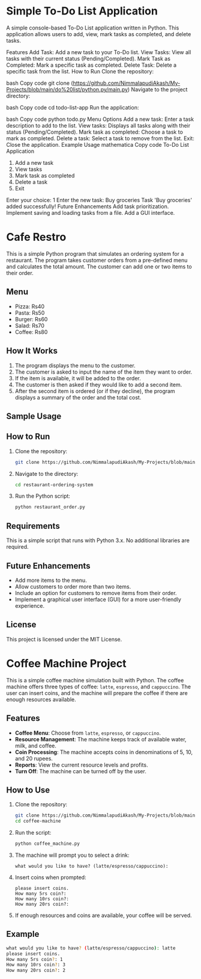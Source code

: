 # Simple To-Do List Application
A simple console-based To-Do List application written in Python. This application allows users to add, view, mark tasks as completed, and delete tasks.

Features
Add Task: Add a new task to your To-Do list.
View Tasks: View all tasks with their current status (Pending/Completed).
Mark Task as Completed: Mark a specific task as completed.
Delete Task: Delete a specific task from the list.
How to Run
Clone the repository:

bash
Copy code
git clone (https://github.com/NimmalapudiAkash/My-Projects/blob/main/do%20list/python.py/main.py)
Navigate to the project directory:

bash
Copy code
cd todo-list-app
Run the application:

bash
Copy code
python todo.py
Menu Options
Add a new task: Enter a task description to add to the list.
View tasks: Displays all tasks along with their status (Pending/Completed).
Mark task as completed: Choose a task to mark as completed.
Delete a task: Select a task to remove from the list.
Exit: Close the application.
Example Usage
mathematica
Copy code
To-Do List Application
1. Add a new task
2. View tasks
3. Mark task as completed
4. Delete a task
5. Exit

Enter your choice: 1
Enter the new task: Buy groceries
Task 'Buy groceries' added successfully!
Future Enhancements
Add task prioritization.
Implement saving and loading tasks from a file.
Add a GUI interface.



# Cafe Restro


This is a simple Python program that simulates an ordering system for a restaurant. The program takes customer orders from a pre-defined menu and calculates the total amount. The customer can add one or two items to their order.

## Menu
- Pizza: Rs40
- Pasta: Rs50
- Burger: Rs60
- Salad: Rs70
- Coffee: Rs80

## How It Works
1. The program displays the menu to the customer.
2. The customer is asked to input the name of the item they want to order.
3. If the item is available, it will be added to the order.
4. The customer is then asked if they would like to add a second item.
5. After the second item is ordered (or if they decline), the program displays a summary of the order and the total cost.

## Sample Usage

## How to Run
1. Clone the repository:
    ```bash
    git clone https://github.com/NimmalapudiAkash/My-Projects/blob/main/CAFE%20Restro/memu.py
    ```
2. Navigate to the directory:
    ```bash
    cd restaurant-ordering-system
    ```
3. Run the Python script:
    ```bash
    python restaurant_order.py
    ```

## Requirements
This is a simple script that runs with Python 3.x. No additional libraries are required.

## Future Enhancements
- Add more items to the menu.
- Allow customers to order more than two items.
- Include an option for customers to remove items from their order.
- Implement a graphical user interface (GUI) for a more user-friendly experience.

## License
This project is licensed under the MIT License.







# Coffee Machine Project

This is a simple coffee machine simulation built with Python. The coffee machine offers three types of coffee: `latte`, `espresso`, and `cappuccino`. The user can insert coins, and the machine will prepare the coffee if there are enough resources available.

## Features
- **Coffee Menu**: Choose from `latte`, `espresso`, or `cappuccino`.
- **Resource Management**: The machine keeps track of available water, milk, and coffee.
- **Coin Processing**: The machine accepts coins in denominations of 5, 10, and 20 rupees.
- **Reports**: View the current resource levels and profits.
- **Turn Off**: The machine can be turned off by the user.

## How to Use
1. Clone the repository:
    ```bash
    git clone https://github.com/NimmalapudiAkash/My-Projects/blob/main/coffee%20manchine/co.py
    cd coffee-machine
    ```

2. Run the script:
    ```bash
    python coffee_machine.py
    ```

3. The machine will prompt you to select a drink:
    ```
    what would you like to have? (latte/espresso/cappuccino): 
    ```

4. Insert coins when prompted:
    ```
    please insert coins.
    How many 5rs coin?: 
    How many 10rs coin?: 
    How many 20rs coin?: 
    ```

5. If enough resources and coins are available, your coffee will be served.

## Example

```bash
what would you like to have? (latte/espresso/cappuccino): latte
please insert coins.
How many 5rs coin?: 1
How many 10rs coin?: 3
How many 20rs coin?: 2





